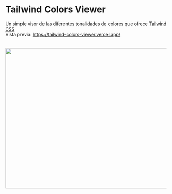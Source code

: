 # Tailwind Colors Viewer

Un simple visor de las diferentes tonalidades de colores que ofrece [Tailwind CSS](https://tailwindcss.com/) \
Vista previa: https://tailwind-colors-viewer.vercel.app/ \
\
\
<img src="https://f004.backblazeb2.com/file/twitchArchive021/projects/tailwind-colors.jpg" style="height: 439px; width:780px;"/>
